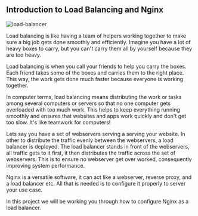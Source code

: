 ## Introduction to Load Balancing and Nginx

![load-balancer](https://darey-io-nonprod-pbl-projects.s3.eu-west-2.amazonaws.com/practices/load-balancer.png)

Load balancing is like having a team of helpers working together to make sure a big job gets done smoothly and efficiently. Imagine you have a lot of heavy boxes to carry, but you can't carry them all by yourself because they are too heavy.

Load balancing is when you call your friends to help you carry the boxes. Each friend takes some of the boxes and carries them to the right place. This way, the work gets done much faster because everyone is working together.

In computer terms, load balancing means distributing the work or tasks among several computers or servers so that no one computer gets overloaded with too much work. This helps to keep everything running smoothly and ensures that websites and apps work quickly and don't get too slow. It's like teamwork for computers!

Lets say you have a set of webservers serving a serving your website. In other to distribute the traffic evenly between the webservers, a load balancer is deployed. The load balancer stands in front of the webservers, all traffic gets to it first, it then distributes the traffic across the set of webservers. This is to ensure no webserver get over worked, consequently improving system performance.


Nginx is a versatile software, it can act like a webserver, reverse proxy, and a load balancer etc. All that is needed is to configure it properly to server your use case.

In this project we will be working you through how to configure Nginx as a load balancer.